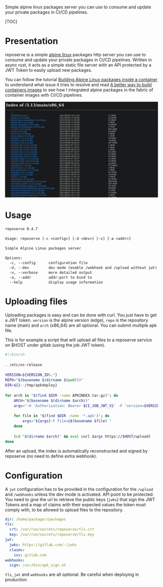 Simple alpine linux packages server you can use to consume and update your
private packages in CI/CD pipelines.

[TOC]

# Presentation

reposerve is a simple [alpine linux](https://alpinelinux.org/) packages http
server you can use to consume and update your private packages in CI/CD
pipelines. Written in async rust, it acts as a simple static file server with an
API protected by a JWT Token to easily upload new packages.

You can follow the tutorial
[Building Alpine Linux packages inside a container](https://itsufficient.me/blog/alpine-build)
to understand what issue it tries to resolve and read
[A better way to build containers images](https://itsufficient.me/blog/alpine-container)
to see how I integrated alpine packages in the fabric of container images with
CI/CD pipelines.

![reposerve](reposerve.png?raw=true "Reposerve")

# Usage

```
reposerve 0.4.7

Usage: reposerve [-c <config>] [-d <dev>] [-v] [-a <addr>]

Simple Alpine Linux packages server

Options:
  -c, --config      configuration file
  -d, --dev         dev mode (enable /webhook and /upload without jwt)
  -v, --verbose     more detailed output
  -a, --addr        addr:port to bind to
  --help            display usage information
```

# Uploading files

Uploading packages is easy and can be done with curl. You just have to get a JWT
token. `version` is the alpine version (edge), `repo` is the repository name
(main) and `arch` (x86_64) are all optional. You can submit multiple apk file.

This is for example a script that will upload all files to a reposerve service
on $HOST under gitlab (using the job JWT token).

```sh
#!/bin/sh

. /etc/os-release

VERSION=${VERSION_ID%.*}
REPO="$(basename $(dirname $(pwd)))"
DIR=${1:-/tmp/apkdeploy}

for arch in "$(find $DIR -name APKINDEX.tar.gz)"; do
	ARCH="$(basename $(dirname $arch))"
	args="-H 'Authorization: Bearer $CI_JOB_JWT_V2' -F 'version=$VERSION' -F 'repo=$REPO' -F 'arch=$ARCH' "

	for file in "$(find $DIR -name '*.apk')"; do
		args="${args}-F file=@$(basename $file) "
	done

	(cd "$(dirname $arch)" && eval curl $args https://$HOST/upload)
done
```

After an upload, the index is automatically reconstructed and signed by
reposerve (no need to define extra webhook).

# Configuration

A `jwt` configuration has to be provided in the configuration for the `/upload`
and `/webhooks` unless the dev mode is activated. API point to be protected. You
need to give the url to retrieve the public keys (`jwks`) that sign the JWT
Tokens and a map of claims with their expected values the token must comply
with, to be allowed to upload files to the repository.

```yaml
dir: /home/packager/packages
tls:
  crt: /var/run/secrets/reposerve/tls.crt
  key: /var/run/secrets/reposerve/tls.key
jwt:
  jwks: https://gitlab.com/-/jwks
  claims:
    iss: gitlab.com
webhooks:
  sign: /usr/bin/apk_sign.sh
```

`tls`, `jwt` and `webhooks` are all optional. Be careful when deploying in
production
